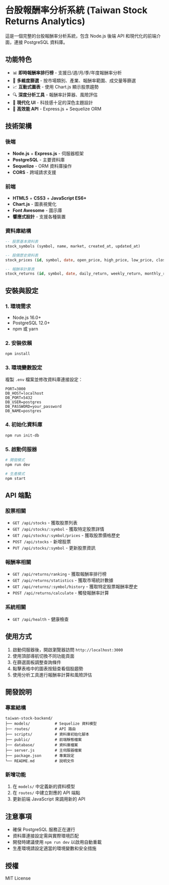 # 台股報酬率分析系統 (Taiwan Stock Returns Analytics)

這是一個完整的台股報酬率分析系統，包含 Node.js 後端 API 和現代化的前端介面，連接 PostgreSQL 資料庫。

## 功能特色

- 📊 **即時報酬率排行榜** - 支援日/週/月/季/年度報酬率分析
- 🎯 **多維度篩選** - 按市場類別、產業、報酬率範圍、成交量等篩選
- 📈 **互動式圖表** - 使用 Chart.js 顯示股票趨勢
- 🔍 **深度分析工具** - 報酬率計算器、風險評估
- 🎨 **現代化 UI** - 科技感十足的深色主題設計
- 🚀 **高效能 API** - Express.js + Sequelize ORM

## 技術架構

### 後端
- **Node.js** + **Express.js** - 伺服器框架
- **PostgreSQL** - 主要資料庫
- **Sequelize** - ORM 資料庫操作
- **CORS** - 跨域請求支援

### 前端
- **HTML5** + **CSS3** + **JavaScript ES6+**
- **Chart.js** - 圖表視覺化
- **Font Awesome** - 圖示庫
- **響應式設計** - 支援各種裝置

### 資料庫結構
```sql
-- 股票基本資料表
stock_symbols (symbol, name, market, created_at, updated_at)

-- 股價歷史資料表
stock_prices (id, symbol, date, open_price, high_price, low_price, close_price, volume, created_at)

-- 報酬率計算表
stock_returns (id, symbol, date, daily_return, weekly_return, monthly_return, cumulative_return, created_at)
```

## 安裝與設定

### 1. 環境需求
- Node.js 16.0+
- PostgreSQL 12.0+
- npm 或 yarn

### 2. 安裝依賴
```bash
npm install
```

### 3. 環境變數設定
複製 `.env` 檔案並修改資料庫連接設定：
```env
PORT=3000
DB_HOST=localhost
DB_PORT=5432
DB_USER=postgres
DB_PASSWORD=your_password
DB_NAME=postgres
```

### 4. 初始化資料庫
```bash
npm run init-db
```

### 5. 啟動伺服器
```bash
# 開發模式
npm run dev

# 生產模式
npm start
```

## API 端點

### 股票相關
- `GET /api/stocks` - 獲取股票列表
- `GET /api/stocks/:symbol` - 獲取特定股票詳情
- `GET /api/stocks/:symbol/prices` - 獲取股票價格歷史
- `POST /api/stocks` - 新增股票
- `PUT /api/stocks/:symbol` - 更新股票資訊

### 報酬率相關
- `GET /api/returns/ranking` - 獲取報酬率排行榜
- `GET /api/returns/statistics` - 獲取市場統計數據
- `GET /api/returns/:symbol/history` - 獲取特定股票報酬率歷史
- `POST /api/returns/calculate` - 觸發報酬率計算

### 系統相關
- `GET /api/health` - 健康檢查

## 使用方式

1. 啟動伺服器後，開啟瀏覽器訪問 `http://localhost:3000`
2. 使用頂部導航切換不同功能頁面
3. 在篩選面板調整查詢條件
4. 點擊表格中的圖表按鈕查看個股趨勢
5. 使用分析工具進行報酬率計算和風險評估

## 開發說明

### 專案結構
```
taiwan-stock-backend/
├── models/           # Sequelize 資料模型
├── routes/           # API 路由
├── scripts/          # 資料庫初始化腳本
├── public/           # 前端靜態檔案
├── database/         # 資料庫檔案
├── server.js         # 主伺服器檔案
├── package.json      # 專案設定
└── README.md         # 說明文件
```

### 新增功能
1. 在 `models/` 中定義新的資料模型
2. 在 `routes/` 中建立對應的 API 端點
3. 更新前端 JavaScript 來調用新的 API

## 注意事項

- 確保 PostgreSQL 服務正在運行
- 資料庫連接設定需與實際環境匹配
- 開發時建議使用 `npm run dev` 以啟用自動重載
- 生產環境請設定適當的環境變數和安全措施

## 授權

MIT License
